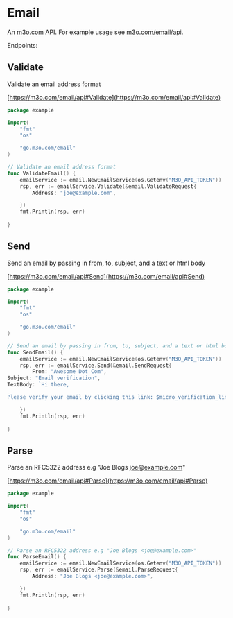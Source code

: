 # Email

An [m3o.com](https://m3o.com) API. For example usage see [m3o.com/email/api](https://m3o.com/email/api).

Endpoints:

## Validate

Validate an email address format


[https://m3o.com/email/api#Validate](https://m3o.com/email/api#Validate)

```go
package example

import(
	"fmt"
	"os"

	"go.m3o.com/email"
)

// Validate an email address format
func ValidateEmail() {
	emailService := email.NewEmailService(os.Getenv("M3O_API_TOKEN"))
	rsp, err := emailService.Validate(&email.ValidateRequest{
		Address: "joe@example.com",

	})
	fmt.Println(rsp, err)
	
}
```
## Send

Send an email by passing in from, to, subject, and a text or html body


[https://m3o.com/email/api#Send](https://m3o.com/email/api#Send)

```go
package example

import(
	"fmt"
	"os"

	"go.m3o.com/email"
)

// Send an email by passing in from, to, subject, and a text or html body
func SendEmail() {
	emailService := email.NewEmailService(os.Getenv("M3O_API_TOKEN"))
	rsp, err := emailService.Send(&email.SendRequest{
		From: "Awesome Dot Com",
Subject: "Email verification",
TextBody: `Hi there,

Please verify your email by clicking this link: $micro_verification_link`,

	})
	fmt.Println(rsp, err)
	
}
```
## Parse

Parse an RFC5322 address e.g "Joe Blogs <joe@example.com>"


[https://m3o.com/email/api#Parse](https://m3o.com/email/api#Parse)

```go
package example

import(
	"fmt"
	"os"

	"go.m3o.com/email"
)

// Parse an RFC5322 address e.g "Joe Blogs <joe@example.com>"
func ParseEmail() {
	emailService := email.NewEmailService(os.Getenv("M3O_API_TOKEN"))
	rsp, err := emailService.Parse(&email.ParseRequest{
		Address: "Joe Blogs <joe@example.com>",

	})
	fmt.Println(rsp, err)
	
}
```
